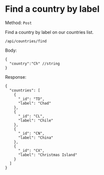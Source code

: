 # Find a country by label

Method: <code>Post</code>

Find a country by label on our countries list.

```
/api/countries/find
```
Body:

```
{
  "country":"Ch" //string
}
```

Response:

```
{
  "countries": [
    {
      "_id": "TD",
      "label": "Chad"
    },
    {
      "_id": "CL",
      "label": "Chile"
    },
    {
      "_id": "CN",
      "label": "China"
    },
    {
      "_id": "CX",
      "label": "Christmas Island"
    }
  ]
}
```